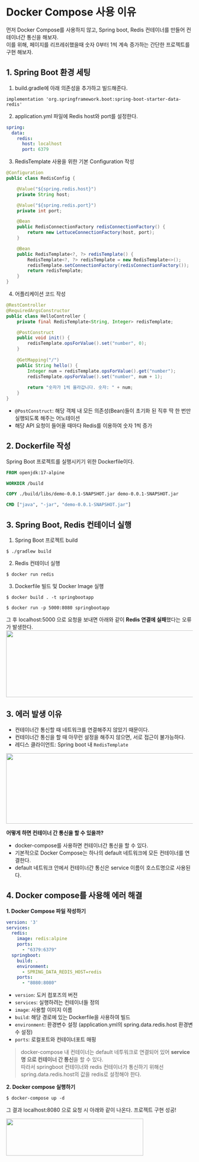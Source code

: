 # Docker Compose 사용 이유
먼저 Docker Compose를 사용하지 않고, Spring boot, Redis 컨테이너를 만들어 컨테이너간 통신을 해보자.  
이를 위해, 페이지를 리프레쉬했을때 숫자 0부터 1씩 계속 증가하는 간단한 프로젝트를 구현 해보자.

## 1. Spring Boot 환경 세팅
1. build.gradle에 아래 의존성을 추가하고 빌드해준다.
```
implementation 'org.springframework.boot:spring-boot-starter-data-redis'
```
2. application.yml 파일에 Redis host와 port를 설정한다.
```yml
spring:
  data:
    redis:
      host: localhost
      port: 6379
```
3. RedisTemplate 사용을 위한 기본 Configuration 작성
```java
@Configuration
public class RedisConfig {

    @Value("${spring.redis.host}")
    private String host;

    @Value("${spring.redis.port}")
    private int port;

    @Bean
    public RedisConnectionFactory redisConnectionFactory() {
        return new LettuceConnectionFactory(host, port);
    }

    @Bean
    public RedisTemplate<?, ?> redisTemplate() {
        RedisTemplate<?, ?> redisTemplate = new RedisTemplate<>();
        redisTemplate.setConnectionFactory(redisConnectionFactory());
        return redisTemplate;
    }
}
```
4. 어플리케이션 코드 작성
```java
@RestController
@RequiredArgsConstructor
public class HelloController {
    private final RedisTemplate<String, Integer> redisTemplate;

    @PostConstruct
    public void init() {
        redisTemplate.opsForValue().set("number", 0);
    }
    
    @GetMapping("/")
    public String hello() {
        Integer num = redisTemplate.opsForValue().get("number");
        redisTemplate.opsForValue().set("number", num + 1);
        
        return "숫자가 1씩 올라갑니다. 숫자: " + num;
    }
}
```
* `@PostConstruct`: 해당 객체 내 모든 의존성(Bean)들이 초기화 된 직후 딱 한 번만 실행되도록 해주는 어노테이션
* 해당 API 요청이 들어올 때마다 Redis를 이용하여 숫자 1씩 증가

## 2. Dockerfile 작성
Spring Boot 프로젝트를 실행시키기 위한 Dockerfile이다.
```dockerfile
FROM openjdk:17-alpine

WORKDIR /build

COPY ./build/libs/demo-0.0.1-SNAPSHOT.jar demo-0.0.1-SNAPSHOT.jar

CMD ["java", "-jar", "demo-0.0.1-SNAPSHOT.jar"]
```

## 3. Spring Boot, Redis 컨테이너 실행
1. Spring Boot 프로젝트 build
```
$ ./gradlew build
```
2. Redis 컨테이너 실행
```
$ docker run redis
```
3. Dockerfile 빌드 및 Docker Image 실행
```
$ docker build . -t springbootapp
```
```
$ docker run -p 5000:8080 springbootapp
```
그 후 localhost:5000 으로 요청을 보내면 아래와 같이 **Redis 연결에 실패**했다는 오류가 발생한다.
<img src="https://user-images.githubusercontent.com/50009240/224291462-8318c367-c239-417d-9bd7-bee48f70e25c.png" width="900" height="180">


## 3. 에러 발생 이유
* 컨테이너간 통신할 때 네트워크를 연결해주지 않았기 때문이다.  
* 컨테이너간 통신을 할 때 아무런 설정을 해주지 않으면, 서로 접근이 불가능하다.
* 레디스 클라이언트: Spring boot 내 `RedisTemplate`
<img src="https://user-images.githubusercontent.com/50009240/224770365-a90cee07-560b-4e57-8244-858149615899.png" width="570" height="190">

**어떻게 하면 컨테이너 간 통신을 할 수 있을까?**
* docker-compose를 사용하면 컨테이너간 통신을 할 수 있다.
* 기본적으로 Docker Compose는 하나의 default 네트워크에 모든 컨테이너를 연결한다.
* default 네트워크 안에서 컨테이너간 통신은 service 이름이 호스트명으로 사용된다.
## 4. Docker compose를 사용해 에러 해결
**1. Docker Compose 파일 작성하기**
```yml
version: '3'
services:
  redis:
    image: redis:alpine
    ports:
      - "6379:6379"
  springboot:
    build: .
    environment:
      - SPRING_DATA_REDIS_HOST=redis
    ports:
      - "8080:8080"
```
* `version`: 도커 컴포즈의 버전
* `services`: 실행하려는 컨테이너들 정의
* `image`: 사용할 이미지 이름
* `build`: 해당 경로에 있는 Dockerfile을 사용하여 빌드
* `environment`: 환경변수 설정 (application.yml의 spring.data.redis.host 환경변수 설정)
* `ports`: 로컬포트와 컨테이너포트 매핑
> docker-compose 내 컨테이너는 default 네투워크로 연결되어 있어 **service명 으로 컨테이너 간 통신**을 할 수 있다.  
> 따라서 springboot 컨테이너와 redis 컨테이너가 통신하기 위해선 spring.data.redis.host의 값을 redis로 설정해야 한다.

**2. Docker compose 실행하기**
```
$ docker-compose up -d
```
그 결과 localhost:8080 으로 요청 시 아래와 같이 나온다. 프로젝트 구현 성공!  

<img src="https://user-images.githubusercontent.com/50009240/224768368-4c52e4f2-1648-4d03-b861-05cbd04804f2.png" width="370" height="100">
